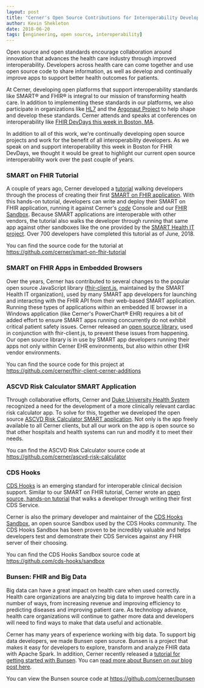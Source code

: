 ```yaml
---
layout: post
title: "Cerner's Open Source Contributions for Interoperability Developers"
author: Kevin Shekleton
date: 2018-06-20
tags: [engineering, open source, interoperability]
---
```


Open source and open standards encourage collaboration around innovation that advances the health care industry through improved interoperability. Developers across health care can come together and use open source code to share information, as well as develop and continually improve apps to support better health outcomes for patients.

At Cerner, developing open platforms that support interoperability standards like SMART® and FHIR® is integral to our mission of transforming health care. In addition to implementing these standards in our platforms, we also participate in organizations like [HL7](http://www.hl7.org/) and the [Argonaut Project](http://argonautwiki.hl7.org/index.php?title=Main_Page) to help shape and develop these standards. Cerner attends and speaks at conferences on interoperability like [FHIR DevDays this week in Boston, MA](https://www.fhirdevdays.com/boston/).

In addition to all of this work, we're continually developing open source projects and work for the benefit of all interoperability developers. As we speak on and support interoperability this week in Boston for FHIR DevDays, we thought it would be great to highlight our current open source interoperability work over the past couple of years.

### SMART on FHIR Tutorial

A couple of years ago, Cerner developed a [tutorial](https://engineering.cerner.com/smart-on-fhir-tutorial/) walking developers through the process of creating their first [SMART on FHIR application](https://smarthealthit.org/). With this hands-on tutorial, developers can write and deploy their SMART on FHIR application, running it against Cerner's [_code_](https://code.cerner.com/) Console and our [FHIR Sandbox](https://fhir.cerner.com/). Because SMART applications are interoperable with other vendors, the tutorial also walks the developer through running that same app against other sandboxes like the one provided by the [SMART Health IT project](https://launch.smarthealthit.org/). Over 700 developers have completed this tutorial as of June, 2018.

You can find the source code for the tutorial at https://github.com/cerner/smart-on-fhir-tutorial

### SMART on FHIR Apps in Embedded Browsers

Over the years, Cerner has contributed to several changes to the popular open source JavaScript library ([fhir-client.js](https://github.com/smart-on-fhir/client-js), maintained by the SMART Health IT organization), used by many SMART app developers for launching and interacting with the FHIR API from their web-based SMART application. Running these types of applications within an embedded IE browser in a Windows application (like Cerner's PowerChart® EHR) requires a bit of added effort to ensure SMART apps running concurrently do not exhibit critical patient safety issues. Cerner released an [open source library](https://github.com/cerner/fhir-client-cerner-additions), used in conjunction with fhir-client.js, to prevent these issues from happening. Our open source library is in use by SMART app developers running their apps not only within Cerner EHR environments, but also within other EHR vendor environments.

You can find the source code for this project at https://github.com/cerner/fhir-client-cerner-additions

### ASCVD Risk Calculator SMART Application

Through collaborative efforts, Cerner and [Duke University Health System](https://www.dukehealth.org/) recognized a need for the development of a more clinically relevant cardiac risk calculator app. To solve for this, together we developed the open source [ASCVD Risk Calculator SMART application](https://apps.smarthealthit.org/app/ascvd-risk-calculator). Not only is the app freely available to all Cerner clients, but all our work on the app is open source so that other hospitals and health systems can  run and modify it to meet their needs.

You can find the ASCVD Risk Calculator source code at https://github.com/cerner/ascvd-risk-calculator

### CDS Hooks

[CDS Hooks](https://cds-hooks.org) is an emerging standard for interoperable clinical decision support. Similar to our SMART on FHIR tutorial, Cerner wrote an [open source, hands-on tutorial](https://github.com/cerner/cds-services-tutorial) that walks a developer through writing their first CDS Service.

Cerner is also the primary developer and maintainer of the [CDS Hooks Sandbox](https://sandbox.cds-hooks.org/), an open source Sandbox used by the CDS Hooks community. The CDS Hooks Sandbox has been proven to be incredibly valuable and helps developers test and demonstrate their CDS Services against any FHIR server of their choosing.

You can find the CDS Hooks Sandbox source code at https://github.com/cds-hooks/sandbox

### Bunsen: FHIR and Big Data

Big data can have a great impact on health care when used correctly. Health care organizations are analyzing big data to improve health care in a number of ways, from increasing revenue and improving efficiency to predicting diseases and improving patient care. As technology advance, health care organizations will continue to gather more data and developers will need to find ways to make that data useful and actionable.

Cerner has many years of experience working with big data. To support big data developers, we made Bunsen open source. Bunsen is a project that makes it easy for developers to explore, transform and analyze FHIR data with Apache Spark. In addition, Cerner recently released a [tutorial for getting started with Bunsen]((https://github.com/cerner/bunsen-tutorial)). You can [read more about Bunsen on our blog post here]((https://engineering.cerner.com/blog/announcing-bunsen-fhir-data-with-apache-spark/)).

You can view the Bunsen source code at https://github.com/cerner/bunsen
